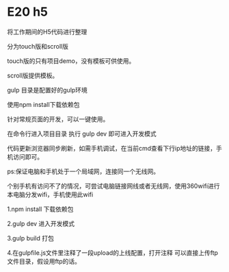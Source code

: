 # E20 h5
将工作期间的H5代码进行整理

分为touch版和scroll版

touch版的只有项目demo，没有模板可供使用。

scroll版提供模板。

gulp 目录是配置好的gulp环境

使用npm install下载依赖包

针对常规页面的开发，可以一键使用。

在命令行进入项目目录 执行 gulp dev 即可进入开发模式

代码更新浏览器同步刷新，如需手机调试，在当前cmd查看下行ip地址的链接，手机访问即可。

ps:保证电脑和手机处于一个局域网，连接同一个无线网。

个别手机有访问不了的情况，可尝试电脑链接网线或者无线网，使用360wifi进行本电脑分发wifi，手机使用此wifi

1.npm install 下载依赖包

2.gulp dev 进入开发模式

3.gulp build 打包

4.在gulpfile.js文件里注释了一段upload的上线配置，打开注释 可以直接上传ftp文件目录，假设用ftp的话。